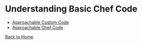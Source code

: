 # Understanding Basic Chef Code

- [Approachable Custom Code](Approachable-Custom-Code.md)
- [Approachable Chef Code](Approachable-Chef-Code.md)

[Back to Home](../README.md)